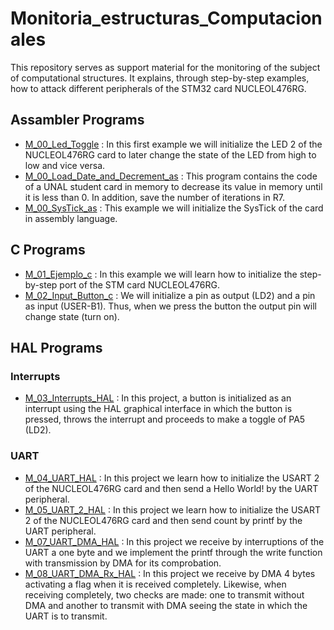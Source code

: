 # Monitoria_estructuras_Computacionales
This repository serves as support material for the monitoring of the subject of computational structures. It explains, through step-by-step examples, how to attack different peripherals of the STM32 card NUCLEOL476RG.

## Assambler Programs
* [M_00_Led_Toggle](https://github.com/Tjimenez1303/Monitoria_estructuras_Computacionales/tree/main/M_00_Led_Toggle) : In this first example we will initialize the LED 2 of the NUCLEOL476RG card to later change the state of the LED from high to low and vice versa.
* [M_00_Load_Date_and_Decrement_as](https://github.com/Tjimenez1303/Monitoria_estructuras_Computacionales/tree/main/M_00_Load_Date_and_Decrement_as) : This program contains the code of a UNAL student card in memory to decrease its value in memory until it is less than 0. In addition, save the number of iterations in R7. 
* [M_00_SysTick_as](https://github.com/Tjimenez1303/Monitoria_estructuras_Computacionales/tree/main/M_00_SysTick_as) : This example we will initialize the SysTick of the card in assembly language. 

## C Programs
* [M_01_Ejemplo_c](https://github.com/Tjimenez1303/Monitoria_estructuras_Computacionales/tree/main/M_01_Ejemplo_c) : In this example we will learn how to initialize the step-by-step port of the STM card NUCLEOL476RG.
* [M_02_Input_Button_c](https://github.com/Tjimenez1303/Monitoria_estructuras_Computacionales/tree/main/M_02_Input_Button_c) : We will initialize a pin as output (LD2) and a pin as input (USER-B1). Thus, when we press the button the output pin will change state (turn on).

## HAL Programs
### Interrupts
* [M_03_Interrupts_HAL](https://github.com/Tjimenez1303/Monitoria_estructuras_Computacionales/tree/main/M_03_Interrupts_HAL) : In this project, a button is initialized as an interrupt using the HAL graphical interface in which the button is pressed, throws the interrupt and proceeds to make a toggle of PA5 (LD2).

### UART
* [M_04_UART_HAL](https://github.com/Tjimenez1303/Monitoria_estructuras_Computacionales/tree/main/M_04_UART_HALL) : In this project we learn how to initialize the USART 2 of the NUCLEOL476RG card and then send a Hello World! by the UART peripheral.
* [M_05_UART_2_HAL](https://github.com/Tjimenez1303/Monitoria_estructuras_Computacionales/tree/main/M_05_UART_2_HAL) : In this project we learn how to initialize the USART 2 of the NUCLEOL476RG card and then send count by printf by the UART peripheral.
* [M_07_UART_DMA_HAL](https://github.com/Tjimenez1303/Monitoria_estructuras_Computacionales/tree/main/M_07_UART_DMA_HAL) : In this project we receive by interruptions of the UART a one byte and we implement the printf through the write function with transmission by DMA for its comprobation.
* [M_08_UART_DMA_Rx_HAL](https://github.com/Tjimenez1303/Monitoria_estructuras_Computacionales/tree/main/M_08_UART_DMA_Rx_HAL) : In this project we receive by DMA 4 bytes activating a flag when it is received completely. Likewise, when receiving completely, two checks are made: one to transmit without DMA and another to transmit with DMA seeing the state in which the UART is to transmit.
